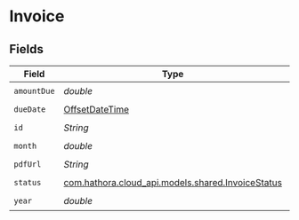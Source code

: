 # Invoice


## Fields

| Field                                                                                     | Type                                                                                      | Required                                                                                  | Description                                                                               |
| ----------------------------------------------------------------------------------------- | ----------------------------------------------------------------------------------------- | ----------------------------------------------------------------------------------------- | ----------------------------------------------------------------------------------------- |
| `amountDue`                                                                               | *double*                                                                                  | :heavy_check_mark:                                                                        | N/A                                                                                       |
| `dueDate`                                                                                 | [OffsetDateTime](https://docs.oracle.com/javase/8/docs/api/java/time/OffsetDateTime.html) | :heavy_check_mark:                                                                        | N/A                                                                                       |
| `id`                                                                                      | *String*                                                                                  | :heavy_check_mark:                                                                        | N/A                                                                                       |
| `month`                                                                                   | *double*                                                                                  | :heavy_check_mark:                                                                        | N/A                                                                                       |
| `pdfUrl`                                                                                  | *String*                                                                                  | :heavy_check_mark:                                                                        | N/A                                                                                       |
| `status`                                                                                  | [com.hathora.cloud_api.models.shared.InvoiceStatus](../../models/shared/InvoiceStatus.md) | :heavy_check_mark:                                                                        | N/A                                                                                       |
| `year`                                                                                    | *double*                                                                                  | :heavy_check_mark:                                                                        | N/A                                                                                       |